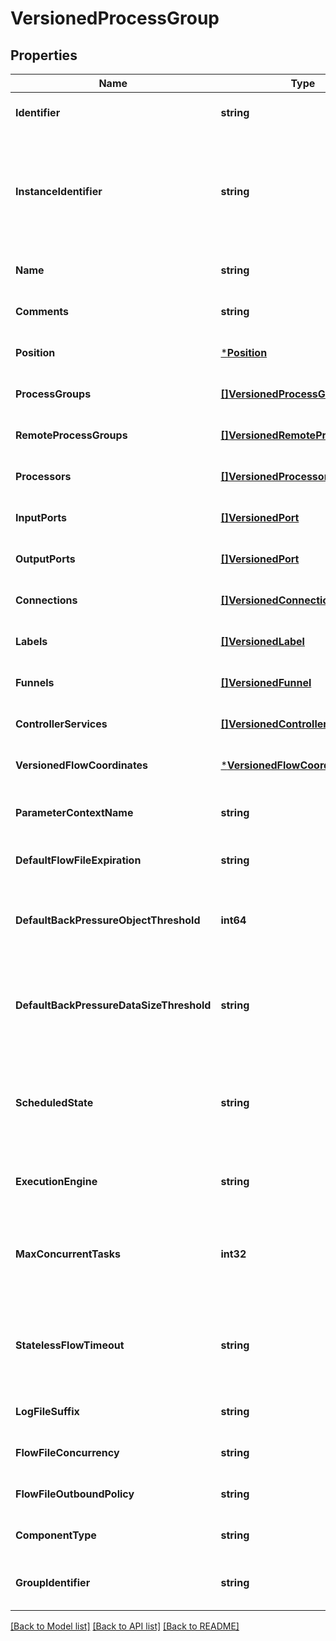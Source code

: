 # VersionedProcessGroup

## Properties
Name | Type | Description | Notes
------------ | ------------- | ------------- | -------------
**Identifier** | **string** | The component&#x27;s unique identifier | [optional] [default to null]
**InstanceIdentifier** | **string** | The instance ID of an existing component that is described by this VersionedComponent, or null if this is not mapped to an instantiated component | [optional] [default to null]
**Name** | **string** | The component&#x27;s name | [optional] [default to null]
**Comments** | **string** | The user-supplied comments for the component | [optional] [default to null]
**Position** | [***Position**](Position.md) |  | [optional] [default to null]
**ProcessGroups** | [**[]VersionedProcessGroup**](VersionedProcessGroup.md) | The child Process Groups | [optional] [default to null]
**RemoteProcessGroups** | [**[]VersionedRemoteProcessGroup**](VersionedRemoteProcessGroup.md) | The Remote Process Groups | [optional] [default to null]
**Processors** | [**[]VersionedProcessor**](VersionedProcessor.md) | The Processors | [optional] [default to null]
**InputPorts** | [**[]VersionedPort**](VersionedPort.md) | The Input Ports | [optional] [default to null]
**OutputPorts** | [**[]VersionedPort**](VersionedPort.md) | The Output Ports | [optional] [default to null]
**Connections** | [**[]VersionedConnection**](VersionedConnection.md) | The Connections | [optional] [default to null]
**Labels** | [**[]VersionedLabel**](VersionedLabel.md) | The Labels | [optional] [default to null]
**Funnels** | [**[]VersionedFunnel**](VersionedFunnel.md) | The Funnels | [optional] [default to null]
**ControllerServices** | [**[]VersionedControllerService**](VersionedControllerService.md) | The Controller Services | [optional] [default to null]
**VersionedFlowCoordinates** | [***VersionedFlowCoordinates**](VersionedFlowCoordinates.md) |  | [optional] [default to null]
**ParameterContextName** | **string** | The name of the parameter context used by this process group | [optional] [default to null]
**DefaultFlowFileExpiration** | **string** | The default FlowFile Expiration for this Process Group. | [optional] [default to null]
**DefaultBackPressureObjectThreshold** | **int64** | Default value used in this Process Group for the maximum number of objects that can be queued before back pressure is applied. | [optional] [default to null]
**DefaultBackPressureDataSizeThreshold** | **string** | Default value used in this Process Group for the maximum data size of objects that can be queued before back pressure is applied. | [optional] [default to null]
**ScheduledState** | **string** | The Scheduled State of the Process Group, if the group is configured to use the Stateless Execution Engine. Otherwise, this value has no relevance. | [optional] [default to null]
**ExecutionEngine** | **string** | The Execution Engine that should be used to run the components within the group. | [optional] [default to null]
**MaxConcurrentTasks** | **int32** | The maximum number of concurrent tasks that should be scheduled for this Process Group when using the Stateless Engine | [optional] [default to null]
**StatelessFlowTimeout** | **string** | The maximum amount of time that the flow is allows to run using the Stateless engine before it times out and is considered a failure | [optional] [default to null]
**LogFileSuffix** | **string** | The log file suffix for this Process Group for dedicated logging. | [optional] [default to null]
**FlowFileConcurrency** | **string** | The configured FlowFile Concurrency for the Process Group | [optional] [default to null]
**FlowFileOutboundPolicy** | **string** | The FlowFile Outbound Policy for the Process Group | [optional] [default to null]
**ComponentType** | **string** |  | [optional] [default to null]
**GroupIdentifier** | **string** | The ID of the Process Group that this component belongs to | [optional] [default to null]

[[Back to Model list]](../README.md#documentation-for-models) [[Back to API list]](../README.md#documentation-for-api-endpoints) [[Back to README]](../README.md)

